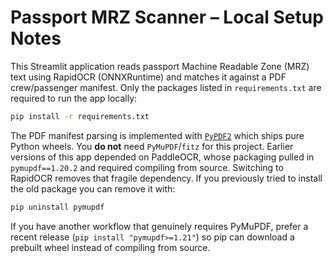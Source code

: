 # Passport MRZ Scanner – Local Setup Notes

This Streamlit application reads passport Machine Readable Zone (MRZ) text using
RapidOCR (ONNXRuntime) and matches it against a PDF crew/passenger manifest.  Only the
packages listed in `requirements.txt` are required to run the app locally:

```bash
pip install -r requirements.txt
```

The PDF manifest parsing is implemented with [`PyPDF2`](https://pypdf2.readthedocs.io/)
which ships pure Python wheels.  You **do not** need `PyMuPDF`/`fitz` for this
project.  Earlier versions of this app depended on PaddleOCR, whose packaging
pulled in `pymupdf==1.20.2` and required compiling from source.  Switching to
RapidOCR removes that fragile dependency.  If you previously tried to install
the old package you can remove it with:

```bash
pip uninstall pymupdf
```

If you have another workflow that genuinely requires PyMuPDF, prefer a recent
release (`pip install "pymupdf>=1.21"`) so pip can download a prebuilt wheel
instead of compiling from source.
